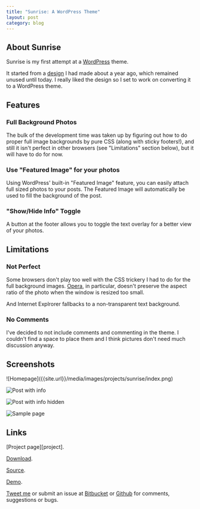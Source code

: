 ```yaml
---
title: "Sunrise: A WordPress Theme"
layout: post
category: blog
---
```


<h2 id="about-sunrise">About Sunrise</h2>

Sunrise is my first attempt at a [WordPress][] theme.

It started from a [design][forrst] I had made about a year ago, which remained unused until today. I really liked the design so I set to work on converting it to a WordPress theme. 


<h2 id="features">Features</h2>

### Full Background Photos ###
The bulk of the development time was taken up by figuring out how to do proper full image backgrounds by pure CSS (along with sticky footers!), and still it isn't perfect in other browsers (see "Limitations" section below), but it will have to do for now. 

### Use "Featured Image" for your photos ###
Using WordPress' built-in "Featured Image" feature, you can easily attach full sized photos to your posts. The Featured Image will automatically be used to fill the background of the post.

### "Show/Hide Info" Toggle ###
A button at the footer allows you to toggle the text overlay for a better view of your photos.

<h2 id="limitations">Limitations</h2>

### Not Perfect ###
Some browsers don't play too well with the CSS trickery I had to do for the full background images. [Opera][], in particular, doesn't preserve the aspect ratio of the photo when the window is resized too small. 

And Internet Explrorer fallbacks to a non-transparent text background.

### No Comments ###
I've decided to not include comments and commenting in the theme. I couldn't find a space to place them and I think pictures don't need much discussion anyway. 

<h2 id="screenshots">Screenshots</h2>
![Homepage]({{site.url}}/media/images/projects/sunrise/index.png)

![Post with info]({{site.url}}/media/images/projects/sunrise/single-with-info.png)

![Post with info hidden]({{site.url}}/media/images/projects/sunrise/single-no-info.png)

![Sample page]({{site.url}}/media/images/projects/sunrise/page.png)

<h2 id="links">Links</h2>
[Project page][project].

[Download][].

[Source][].

[Demo][].

[Tweet me][] or submit an issue at [Bitbucket][] or [Github][] for comments, suggestions or bugs.


[WordPress]: http://wordpress.com
[forrst]: http://forrst.com/posts/Untitled-Ej
[Opera]: http://opera.com
[Tweet me]: http://twitter.com/john2x
[Bitbucket]: {{links.bitbucket}}/sunrise
[Github]: {{links.github}}/sunrise
[Download]: {{links.bitbucket}}/sunrise/get/v1.1.0.zip
[project]: {{site.url}}/projects/sunrise
[Source]: {{links.bitbucket}}/sunrise
[Demo]: {{site.url}}/wordpress

